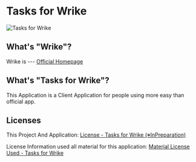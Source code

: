 # Tasks for Wrike

![Tasks for Wrike](http://tasks.kaniyama.net/src/logo_animation.gif)

## What's "Wrike"?

Wrike is ---
[Official Homepage](https://wrike.com)

## What's "Tasks for Wrike"?

This Application is a Client Application for people using more easy than official app.

## Licenses

This Project And Application:
[License - Tasks for Wrike (※InPreparation)]()

License Information used all material for this application:
[Material License Used - Tasks for Wrike](MaterialLicenseUsed.md)